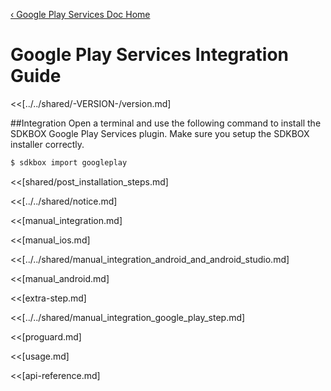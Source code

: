 [&#8249; Google Play Services Doc Home](./)

<h1>Google Play Services Integration Guide</h1>
<<[../../shared/-VERSION-/version.md]

##Integration
Open a terminal and use the following command to install the SDKBOX Google Play Services plugin. Make sure you setup the SDKBOX installer correctly.
```bash
$ sdkbox import googleplay 
```

<<[shared/post_installation_steps.md]

<<[../../shared/notice.md]

<<[manual_integration.md]

<<[manual_ios.md]

<<[../../shared/manual_integration_android_and_android_studio.md]

<<[manual_android.md]

<<[extra-step.md]

<<[../../shared/manual_integration_google_play_step.md]

<<[proguard.md]

<<[usage.md]

<<[api-reference.md]

